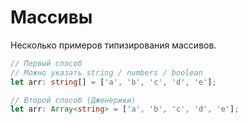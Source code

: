 # Массивы

Несколько примеров типизирования массивов.

```typescript
// Первый способ
// Можно указать string / numbers / boolean
let arr: string[] = ['a', 'b', 'c', 'd', 'e'];

// Второй способ (Дженерики)
let arr: Array<string> = ['a', 'b', 'c', 'd', 'e'];
```